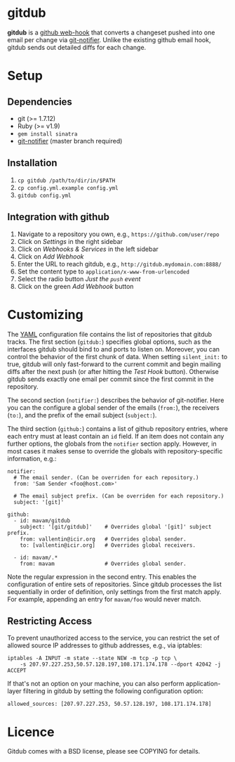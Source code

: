 gitdub
======

**gitdub** is a [github web-hook][post-receive-hook] that converts a
changeset pushed into one email per change via [git-notifier][git-notifier].
Unlike the existing github email hook, gitdub sends out detailed diffs for each
change.

Setup
=====

Dependencies
------------

  - git (>= 1.7.12)
  - Ruby (>= v1.9)
  - `gem install sinatra`
  - [git-notifier][git-notifier] (master branch required)

Installation
------------

  1. `cp gitdub /path/to/dir/in/$PATH`
  1. `cp config.yml.example config.yml`
  1. `gitdub config.yml`

Integration with github
-----------------------

  1. Navigate to a repository you own, e.g., `https://github.com/user/repo`
  1. Click on *Settings* in the right sidebar
  1. Click on *Webhooks & Services* in the left sidebar
  1. Click on *Add Webhook*
  1. Enter the URL to reach gitdub, e.g., `http://gitdub.mydomain.com:8888/`
  1. Set the content type to `application/x-www-from-urlencoded`
  1. Select the radio button *Just the `push` event*
  1. Click on the green *Add Webhook* button

Customizing
===========

The [YAML](http://www.yaml.org) configuration file contains the list of
repositories that gitdub tracks. The first section (`gitdub:`) specifies global
options, such as the interfaces gitdub should bind to and ports to listen on. 
Moreover, you can control the behavior of the first chunk of data. When setting
`silent_init:` to true, gitdub will only fast-forward to the current commit and
begin mailing diffs after the next push (or after hitting the *Test Hook*
button). Otherwise gitdub sends exactly one email per commit since the first
commit in the repository.

The second section (`notifier:`) describes the behavior of git-notifier. Here you
can the configure a global sender of the emails (`from:`), the receivers
(`to:`), and the prefix of the email subject (`subject:`).

The third section (`github:`) contains a list of github repository entries,
where each entry must at least contain an `id` field. If an item does not
contain any further options, the globals from the `notifier` section apply.
However, in most cases it makes sense to override the globals with
repository-specific information, e.g.:

    notifier:
      # The email sender. (Can be overriden for each repository.)
      from: 'Sam Sender <foo@host.com>'

      # The email subject prefix. (Can be overriden for each repository.)
      subject: '[git]'

    github:
      - id: mavam/gitdub
        subject: '[git/gitdub]'    # Overrides global '[git]' subject prefix.
        from: vallentin@icir.org   # Overrides global sender.
        to: [vallentin@icir.org]   # Overrides global receivers.

      - id: mavam/.*
        from: mavam                # Overrides global sender.

Note the regular expression in the second entry. This enables the configuration
of entire sets of repositories. Since gitdub processes the list sequentially in
order of definition, only settings from the first match apply. For example,
appending an entry for `mavam/foo` would never match.

Restricting Access
------------------

To prevent unauthorized access to the service, you can restrict the set of
allowed source IP addresses to github addresses, e.g., via iptables:

    iptables -A INPUT -m state --state NEW -m tcp -p tcp \
        -s 207.97.227.253,50.57.128.197,108.171.174.178 --dport 42042 -j ACCEPT

If that's not an option on your machine, you can also perform application-layer
filtering in gitdub by setting the following configuration option:

    allowed_sources: [207.97.227.253, 50.57.128.197, 108.171.174.178]


Licence
=======

Gitdub comes with a BSD license, please see COPYING for details.

[git-notifier]: http://www.icir.org/robin/git-notifier
[sinatra]: http://www.sinatrarb.com
[post-receive-hook]: https://help.github.com/articles/post-receive-hooks
